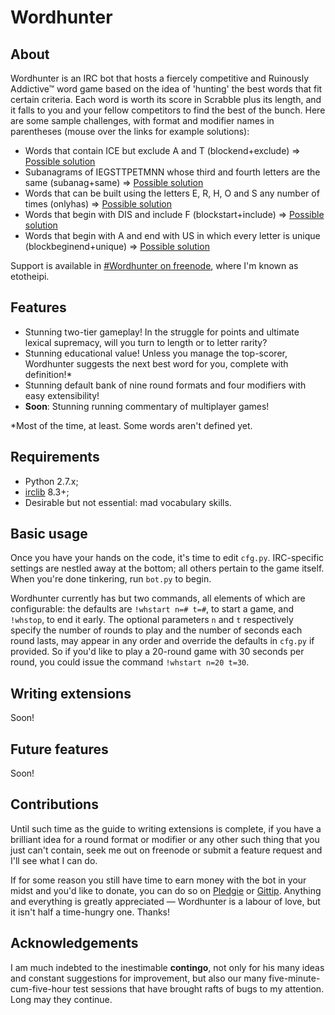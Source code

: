 ﻿Wordhunter
==========

About
-----

Wordhunter is an IRC bot that hosts a fiercely competitive and Ruinously Addictive™ word game based on the idea of 'hunting' the best words that fit certain criteria. Each word is worth its score in Scrabble plus its length, and it falls to you and your fellow competitors to find the best of the bunch. Here are some sample challenges, with format and modifier names in parentheses (mouse over the links for example solutions):

- Words that contain ICE but exclude A and T (blockend+exclude) ⇒ [Possible solution](# "POLICEWOMEN for 31")
- Subanagrams of IEGSTTPETMNN whose third and fourth letters are the same (subanag+same) ⇒ [Possible solution](# "PETTINGS for 19")
- Words that can be built using the letters E, R, H, O and S any number of times (onlyhas) ⇒ [Possible solution](# "HORSESHOES for 26")
- Words that begin with DIS and include F (blockstart+include) ⇒ [Possible solution](# "DISGRACEFULLY for 36")
- Words that begin with A and end with US in which every letter is unique (blockbeginend+unique) ⇒ [Possible solution](# "AMBIDEXTROUSLY for 43")

Support is available in [#Wordhunter on freenode](http://webchat.freenode.net/?channels=#Wordhunter), where I'm known as etotheipi.

Features
--------

- Stunning two-tier gameplay! In the struggle for points and ultimate lexical supremacy, will you turn to length or to letter rarity?
- Stunning educational value! Unless you manage the top-scorer, Wordhunter suggests the next best word for you, complete with definition!*
- Stunning default bank of nine round formats and four modifiers with easy extensibility!
- **Soon**: Stunning running commentary of multiplayer games!

*Most of the time, at least. Some words aren't defined yet.

Requirements
------------

- Python 2.7.x;
- [irclib](http://python-irclib.sourceforge.net/) 8.3+;
- Desirable but not essential: mad vocabulary skills.

Basic usage
-----------

Once you have your hands on the code, it's time to edit `cfg.py`. IRC-specific settings are nestled away at the bottom; all others pertain to the game itself. When you're done tinkering, run `bot.py` to begin.

Wordhunter currently has but two commands, all elements of which are configurable: the defaults are `!whstart n=# t=#`, to start a game, and `!whstop`, to end it early. The optional parameters `n` and `t` respectively specify the number of rounds to play and the number of seconds each round lasts, may appear in any order and override the defaults in `cfg.py` if provided. So if you'd like to play a 20-round game with 30 seconds per round, you could issue the command `!whstart n=20 t=30`.

Writing extensions
------------------

Soon!

Future features
---------------

Soon!

Contributions
-------------

Until such time as the guide to writing extensions is complete, if you have a brilliant idea for a round format or modifier or any other such thing that you just can't contain, seek me out on freenode or submit a feature request and I'll see what I can do.

If for some reason you still have time to earn money with the bot in your midst and you'd like to donate, you can do so on [Pledgie](http://pledgie.com/campaigns/21862) or [Gittip](https://www.gittip.com/IgnisUmbrae). Anything and everything is greatly appreciated — Wordhunter is a labour of love, but it isn't half a time-hungry one. Thanks!

Acknowledgements
----------------

I am much indebted to the inestimable **contingo**, not only for his many ideas and constant suggestions for improvement, but also our many five-minute-cum-five-hour test sessions that have brought rafts of bugs to my attention. Long may they continue.